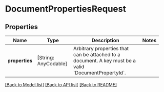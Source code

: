 # DocumentPropertiesRequest

## Properties
Name | Type | Description | Notes
------------ | ------------- | ------------- | -------------
**properties** | [String: AnyCodable] | Arbitrary properties that can be attached to a document. A key must be a valid &#x60;DocumentPropertyId&#x60;. | 

[[Back to Model list]](../README.md#documentation-for-models) [[Back to API list]](../README.md#documentation-for-api-endpoints) [[Back to README]](../README.md)


